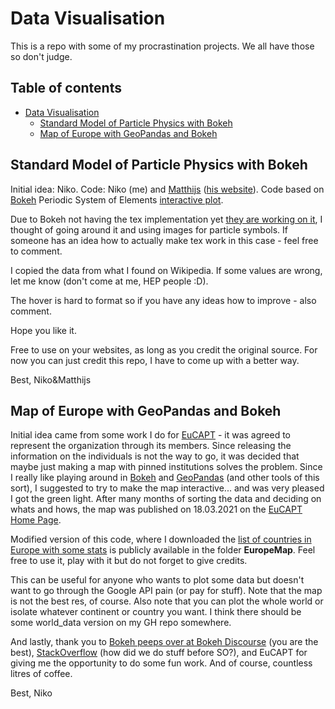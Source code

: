 # Data Visualisation

This is a repo with some of my procrastination projects. We all have those so don't judge.

## Table of contents
- [Data Visualisation](#data-visualisation)
  * [Standard Model of Particle Physics with Bokeh](#standard-model-of-particle-physics-with-bokeh)
  * [Map of Europe with GeoPandas and Bokeh](#map-of-europe-with-geopandas-and-bokeh)


## Standard Model of Particle Physics with Bokeh

Initial idea: Niko. Code: Niko (me) and [Matthijs](https://github.com/lonbar) ([his website](https://mlwild.net)). Code based on [Bokeh](https://docs.bokeh.org/en/latest/) Periodic System of Elements [interactive plot](https://docs.bokeh.org/en/latest/docs/gallery/periodic.html). 

Due to Bokeh not having the tex implementation yet [they are working on it](https://github.com/bokeh/bokeh/blob/branch-2.4/examples/models/file/latex_extension.py), I thought of going around it and using images for particle symbols. If someone has an idea how to actually make tex work in this case - feel free to comment.

I copied the data from what I found on Wikipedia. If some values are wrong, let me know (don't come at me, HEP people :D).

The hover is hard to format so if you have any ideas how to improve - also comment.

Hope you like it.

Free to use on your websites, as long as you credit the original source. For now you can just credit this repo, I have to come up with a better way.

Best,
Niko&Matthijs

## Map of Europe with GeoPandas and Bokeh

Initial idea came from some work I do for [EuCAPT](https://www.eucapt.org) - it was agreed to represent the organization through its members. Since releasing the information on the individuals is not the way to go, it was decided that maybe just making a map with pinned institutions solves the problem. Since I really like playing around in [Bokeh](https://docs.bokeh.org/en/latest/#) and [GeoPandas](https://geopandas.org) (and other tools of this sort), I suggested to try to make the map interactive... and was very pleased I got the green light. After many months of sorting the data and deciding on whats and hows, the map was published on 18.03.2021 on the [EuCAPT Home Page](https://www.eucapt.org).

Modified version of this code, where I downloaded the [list of countries in Europe with some stats](https://simple.wikipedia.org/wiki/List_of_European_countries)
is publicly available in the folder **EuropeMap**. Feel free to use it, play with it but do not forget to give credits.

This can be useful for anyone who wants to plot some data but doesn't want to go through the Google API pain (or pay for stuff). Note that the map is not the best res, of course. Also note that you can plot the whole world or isolate whatever continent or country you want. I think there should be some world_data version on my GH repo somewhere.

And lastly, thank you to [Bokeh peeps over at Bokeh Discourse](https://discourse.bokeh.org/search?q=dis) (you are the best), [StackOverflow](https://stackoverflow.com) (how did we do stuff before SO?), and EuCAPT for giving me the opportunity to do some fun work. And of course, countless litres of coffee.

Best,
Niko

